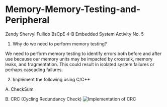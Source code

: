 # Memory-Memory-Testing-and-Peripheral
Zendy Shervyl Fullido BsCpE 4-B
Embedded System Activity No. 5

1.	Why do we need to perform memory testing? 

We need to perform memory testing to identify errors both before and after use because our memory units may be impacted by crosstalk, memory leaks, and fragmentation. This could result in isolated system failures or perhaps cascading failures.

2. Implement the following using C/C++

A. CheckSum

B. CRC (Cycling Redundancy Check)
![Implementation of CRC](https://user-images.githubusercontent.com/48266445/198837651-9dbe0684-b275-4622-8704-131063d27cca.png)
